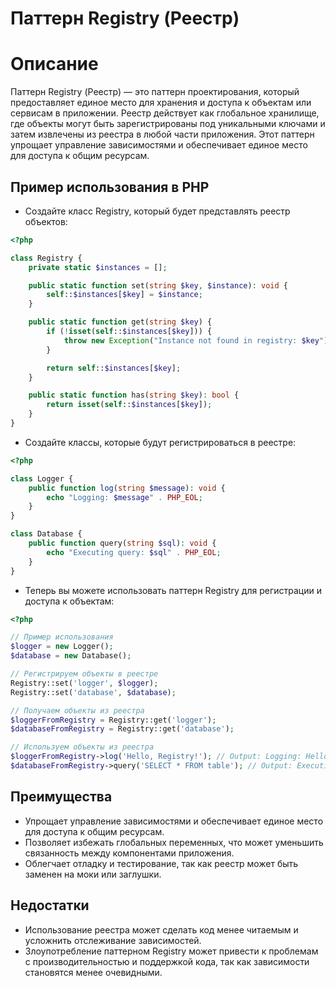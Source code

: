 # Паттерн Registry (Реестр)

# Описание

Паттерн Registry (Реестр) — это паттерн проектирования, который предоставляет единое место для хранения и доступа к объектам или сервисам в приложении. Реестр действует как глобальное хранилище, где объекты могут быть зарегистрированы под уникальными ключами и затем извлечены из реестра в любой части приложения. Этот паттерн упрощает управление зависимостями и обеспечивает единое место для доступа к общим ресурсам.

## Пример использования в PHP

- Создайте класс Registry, который будет представлять реестр объектов:
```php
<?php

class Registry {
    private static $instances = [];

    public static function set(string $key, $instance): void {
        self::$instances[$key] = $instance;
    }

    public static function get(string $key) {
        if (!isset(self::$instances[$key])) {
            throw new Exception("Instance not found in registry: $key");
        }

        return self::$instances[$key];
    }

    public static function has(string $key): bool {
        return isset(self::$instances[$key]);
    }
}
```

- Создайте классы, которые будут регистрироваться в реестре:
```php
<?php

class Logger {
    public function log(string $message): void {
        echo "Logging: $message" . PHP_EOL;
    }
}

class Database {
    public function query(string $sql): void {
        echo "Executing query: $sql" . PHP_EOL;
    }
}
```

- Теперь вы можете использовать паттерн Registry для регистрации и доступа к объектам:
```php
<?php

// Пример использования
$logger = new Logger();
$database = new Database();

// Регистрируем объекты в реестре
Registry::set('logger', $logger);
Registry::set('database', $database);

// Получаем объекты из реестра
$loggerFromRegistry = Registry::get('logger');
$databaseFromRegistry = Registry::get('database');

// Используем объекты из реестра
$loggerFromRegistry->log('Hello, Registry!'); // Output: Logging: Hello, Registry!
$databaseFromRegistry->query('SELECT * FROM table'); // Output: Executing query: SELECT * FROM table
```

## Преимущества

* Упрощает управление зависимостями и обеспечивает единое место для доступа к общим ресурсам.
* Позволяет избежать глобальных переменных, что может уменьшить связанность между компонентами приложения.
* Облегчает отладку и тестирование, так как реестр может быть заменен на моки или заглушки.

## Недостатки

* Использование реестра может сделать код менее читаемым и усложнить отслеживание зависимостей.
* Злоупотребление паттерном Registry может привести к проблемам с производительностью и поддержкой кода, так как зависимости становятся менее очевидными.